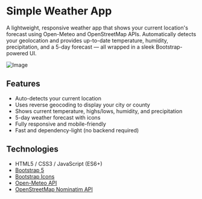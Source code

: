 # Simple Weather App
A lightweight, responsive weather app that shows your current location's forecast using Open-Meteo and OpenStreetMap APIs. Automatically detects your geolocation and provides up-to-date temperature, humidity, precipitation, and a 5-day forecast — all wrapped in a sleek Bootstrap-powered UI.

![Image](https://github.com/user-attachments/assets/07567573-ea28-4920-af17-c052050bf23f)

## Features
- Auto-detects your current location
- Uses reverse geocoding to display your city or county
- Shows current temperature, highs/lows, humidity, and precipitation
- 5-day weather forecast with icons
- Fully responsive and mobile-friendly
- Fast and dependency-light (no backend required)

## Technologies
- HTML5 / CSS3 / JavaScript (ES6+)
- [Bootstrap 5](https://getbootstrap.com/)
- [Bootstrap Icons](https://icons.getbootstrap.com/)
- [Open-Meteo API](https://open-meteo.com/)
- [OpenStreetMap Nominatim API](https://nominatim.org/)
